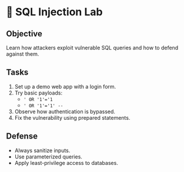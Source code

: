 # 🧪 SQL Injection Lab

## Objective
Learn how attackers exploit vulnerable SQL queries and how to defend against them.

## Tasks
1. Set up a demo web app with a login form.
2. Try basic payloads:
   - `' OR '1'='1`
   - `' OR '1'='1' --`
3. Observe how authentication is bypassed.
4. Fix the vulnerability using prepared statements.

## Defense
- Always sanitize inputs.
- Use parameterized queries.
- Apply least-privilege access to databases.
